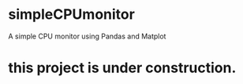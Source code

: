 # simpleCPUmonitor
A simple CPU monitor using Pandas and Matplot

# this project is under construction.
